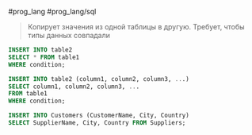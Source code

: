 #prog_lang #prog_lang/sql 

> Копирует значения из одной таблицы в другую. Требует, чтобы типы данных совпадали

```sql
INSERT INTO table2
SELECT * FROM table1  
WHERE condition;
```
```sql
INSERT INTO table2 (column1, column2, column3, ...)  
SELECT column1, column2, column3, ...  
FROM table1 
WHERE condition;
```

```sql
INSERT INTO Customers (CustomerName, City, Country)  
SELECT SupplierName, City, Country FROM Suppliers;
```